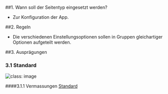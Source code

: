 ##1. Wann soll der Seitentyp eingesetzt werden?
*   Zur Konfiguration der App.

##2. Regeln
*   Die verschiedenen Einstellungsoptionen sollen in Gruppen gleichartiger Optionen aufgeteilt werden.

##3. Ausprägungen
### 3.1 Standard
![](https://raw.githubusercontent.com/sbb-design-systems/sbb-design-system/master/mobile/page-types/settings/images/MS04.png 'class: image')

####3.1.1 Vermassungen
[Standard](https://sbb.invisionapp.com/d/main#/console/14051805/323023911/inspect)